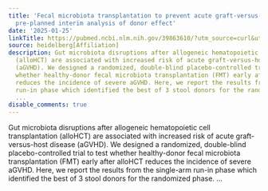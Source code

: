 ```yaml
---
title: 'Fecal microbiota transplantation to prevent acute graft-versus-host disease:
  pre-planned interim analysis of donor effect'
date: '2025-01-25'
linkTitle: https://pubmed.ncbi.nlm.nih.gov/39863610/?utm_source=curl&utm_medium=rss&utm_campaign=pubmed-2&utm_content=1FakS-2QOkCT8HsMOQP1bCRQ4YzyumYOmxmF0moLsQ3dFB1E9V&fc=20220326224207&ff=20250126170510&v=2.18.0.post9+e462414
source: heidelberg[Affiliation]
description: Gut microbiota disruptions after allogeneic hematopoietic cell transplantation
  (alloHCT) are associated with increased risk of acute graft-versus-host disease
  (aGVHD). We designed a randomized, double-blind placebo-controlled trial to test
  whether healthy-donor fecal microbiota transplantation (FMT) early after alloHCT
  reduces the incidence of severe aGVHD. Here, we report the results from the single-arm
  run-in phase which identified the best of 3 stool donors for the randomized phase.
  ...
disable_comments: true
---
```

Gut microbiota disruptions after allogeneic hematopoietic cell transplantation (alloHCT) are associated with increased risk of acute graft-versus-host disease (aGVHD). We designed a randomized, double-blind placebo-controlled trial to test whether healthy-donor fecal microbiota transplantation (FMT) early after alloHCT reduces the incidence of severe aGVHD. Here, we report the results from the single-arm run-in phase which identified the best of 3 stool donors for the randomized phase. ...